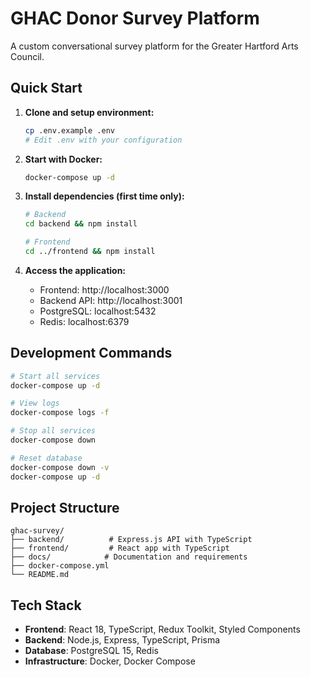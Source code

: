 # GHAC Donor Survey Platform

A custom conversational survey platform for the Greater Hartford Arts Council.

## Quick Start

1. **Clone and setup environment:**
   ```bash
   cp .env.example .env
   # Edit .env with your configuration
   ```

2. **Start with Docker:**
   ```bash
   docker-compose up -d
   ```

3. **Install dependencies (first time only):**
   ```bash
   # Backend
   cd backend && npm install
   
   # Frontend  
   cd ../frontend && npm install
   ```

4. **Access the application:**
   - Frontend: http://localhost:3000
   - Backend API: http://localhost:3001
   - PostgreSQL: localhost:5432
   - Redis: localhost:6379

## Development Commands

```bash
# Start all services
docker-compose up -d

# View logs
docker-compose logs -f

# Stop all services
docker-compose down

# Reset database
docker-compose down -v
docker-compose up -d
```

## Project Structure

```
ghac-survey/
├── backend/          # Express.js API with TypeScript
├── frontend/         # React app with TypeScript
├── docs/            # Documentation and requirements
├── docker-compose.yml
└── README.md
```

## Tech Stack

- **Frontend**: React 18, TypeScript, Redux Toolkit, Styled Components
- **Backend**: Node.js, Express, TypeScript, Prisma
- **Database**: PostgreSQL 15, Redis
- **Infrastructure**: Docker, Docker Compose